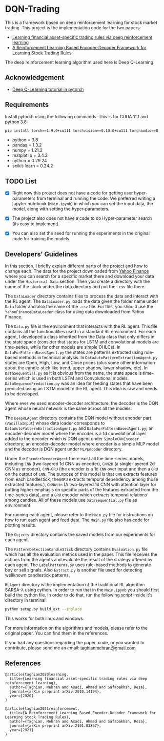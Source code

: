 # DQN-Trading

This is a framework based on deep reinforcement learning for stock market trading. This project is the implementation
code for the two papers:

- [Learning financial asset-specific trading rules via deep reinforcement learning](https://arxiv.org/abs/2010.14194)
- [A Reinforcement Learning Based Encoder-Decoder Framework for Learning Stock Trading Rules](https://arxiv.org/abs/2101.03867)

The deep reinforcement learning algorithm used here is Deep Q-Learning.

## Acknowledgement

- [Deep Q-Learning tutorial in pytorch](https://pytorch.org/tutorials/intermediate/reinforcement_q_learning.html)

## Requirements

Install pytorch using the following commands. This is for CUDA 11.1 and python 3.8:

```bash
pip install torch==1.9.0+cu111 torchvision==0.10.0+cu111 torchaudio==0.9.0 -f https://download.pytorch.org/whl/torch_stable.html
```

- python = 3.8
- pandas = 1.3.2
- numpy = 1.21.2
- matplotlib = 3.4.3
- cython = 0.29.24
- scikit-learn = 0.24.2

## TODO List

- [X] Right now this project does not have a code for getting user hyper-parameters from terminal and running the code.
  We preferred writing a jupyter notebook (`Main.ipynb`) in which you can set the input data, the model, along with
  setting the hyper-parameters.

- [X] The project also does not have a code to do Hyper-parameter search (its easy to implement).

- [X] You can also set the seed for running the experiments in the original code for training the models.

## Developers' Guidelines

In this section, I briefly explain different parts of the project and how to change each. The data for the project
downloaded from [Yahoo Finance](http://finance.yahoo.com/) where you can search for a specific market there and download
your data under the `Historical Data` section. Then you create a directory with the name of the stock under the data
directory and put the `.csv`
file there.

The `DataLoader` directory contains files to process the data and interact with the RL agent. The `DataLoader.py` loads
the data given the folder name under `Data` folder and also the name of the `.csv` file. For this, you should use
the `YahooFinanceDataLoader` class for using data downloaded from Yahoo Finance.

The `Data.py` file is the environment that interacts with the RL agent. This file contains all the functionalities used
in a standard RL environment. For each agent, I developed a class inherited from the Data class that only differs in the
state space (consider that states for LSTM and convolutional models are time-series, while for other models are simple
OHLCs). In `DataForPatternBasedAgent.py` the states are patterns extracted using rule-based methods in technical
analysis. In `DataAutoPatternExtractionAgent.py`
states are Open, High, Low, and Close prices (plus some other information about the candle-stick like trend, upper
shadow, lower shadow, etc). In `DataSequential.py` as it is obvious from the name, the state space is time-series which
is used in both LSTM and Convolutional models. `DataSequencePrediction.py` was an idea for feeding states that have been
predicted using an LSTM model to the RL agent. This idea is raw and needs to be developed.

Where ever we used encoder-decoder architecture, the decoder is the DQN agent whose neural network is the same across
all the models.

The `DeepRLAgent` directory contains the DQN model without encoder part (`VanillaInput`) whose data loader corresponds
to `DataAutoPatternExtractionAgent.py` and `DataForPatternBasedAgent.py`; an encoder-decoder model where the encoder is
a 1d convolutional layer added to the decoder which is DQN agent under `SimpleCNNEncoder` directory; an encoder-decoder
model where encoder is a simple MLP model and the decoder is DQN agent under `MLPEncoder` directory.

Under the `EncoderDecoderAgent` there exist all the time-series models, including `CNN`
(two-layered 1d CNN as encoder), `CNN2D` (a single-layered 2d CNN as encoder), `CNN-GRU`
(the encoder is a 1d `CNN` over input and then a `GRU` on the output of `CNN`. The purpose of this model is that `CNN`
extracts features from each candlestick, then`GRU`
extracts temporal dependency among those extracted features.), `CNNAttn` (A two-layered 1d CNN with attention layer for
putting higher emphasis on specific parts of the features extracted from the time-series data), and a `GRU` encoder
which extracts temporal relations among candles. All of these models use `DataSequential.py` file as environment.

For running each agent, please refer to the `Main.py` file for instructions on how to run each agent and feed data.
The `Main.py` file also has code for plotting results.

The `Objects` directory contains the saved models from our experiments for each agent.

The `PatternDetectionCandleStick` directory contains `Evaluation.py` file which has all the evaluation metrics used in
the paper. This file receives the actions from the agents and evaluate the result of the strategy offered by each agent.
The `LabelPatterns.py` uses rule-based methods to generate buy or sell signals. Also `Extract.py`
is another file used for detecting wellknown candlestick patterns.

`RLAgent` directory is the implementation of the traditional RL algorithm SARSA-&#955; using cython. In order to run
that in the `Main.ipynb` you should first build the cython file. In order to do that, run the following script inside
it's directory in terminal:

```bash
python setup.py build_ext --inplace
```

This works for both linux and windows.

For more information on the algorithms and models, please refer to the original paper. You can find them in the
references.

If you had any questions regarding the paper, code, or you wanted to contribute,
please send me an email: taghianmehran@gmail.com


## References

```
@article{taghian2020learning,
  title={Learning financial asset-specific trading rules via deep reinforcement learning},
  author={Taghian, Mehran and Asadi, Ahmad and Safabakhsh, Reza},
  journal={arXiv preprint arXiv:2010.14194},
  year={2020}
}

@article{taghian2021reinforcement,
  title={A Reinforcement Learning Based Encoder-Decoder Framework for Learning Stock Trading Rules},
  author={Taghian, Mehran and Asadi, Ahmad and Safabakhsh, Reza},
  journal={arXiv preprint arXiv:2101.03867},
  year={2021}
}
```